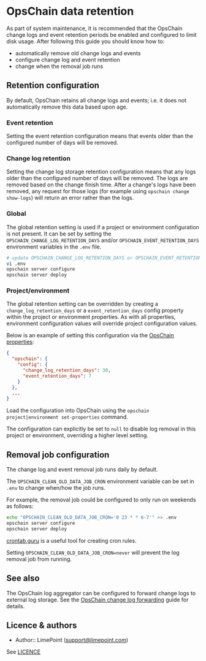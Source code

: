 # OpsChain data retention

As part of system maintenance, it is recommended that the OpsChain change logs and event retention periods be enabled and configured to limit disk usage. After following this guide you should know how to:

- automatically remove old change logs and events
- configure change log and event retention
- change when the removal job runs

## Retention configuration

By default, OpsChain retains all change logs and events; i.e. it does not automatically remove this data based upon age.

### Event retention

Setting the event retention configuration means that events older than the configured number of days will be removed.

### Change log retention

Setting the change log storage retention configuration means that any logs older than the configured number of days will be removed. The logs are removed based on the change finish time. After a change's logs have been removed, any request for those logs (for example using `opschain change show-logs`) will return an error rather than the logs.

### Global

The global retention setting is used if a project or environment configuration is not present. It can be set by setting the `OPSCHAIN_CHANGE_LOG_RETENTION_DAYS` and/or `OPSCHAIN_EVENT_RETENTION_DAYS` environment variables in the `.env` file.

```bash
# update OPSCHAIN_CHANGE_LOG_RETENTION_DAYS or OPSCHAIN_EVENT_RETENTION_DAYS to the desired value, add the key if it is not present
vi .env
opschain server configure
opschain server deploy
```

### Project/environment

The global retention setting can be overridden by creating a `change_log_retention_days` or a `event_retention_days` config property within the project or environment properties. As with all properties, environment configuration values will override project configuration values.

Below is an example of setting this configuration via the [OpsChain properties](../../reference/concepts/properties.md):

```json
{
  "opschain": {
    "config": {
      "change_log_retention_days": 30,
      "event_retention_days": 7
    }
  },
  ...
}
```

Load the configuration into OpsChain using the `opschain project|environment set-properties` command.

The configuration can explicitly be set to `null` to disable log removal in this project or environment, overriding a higher level setting.

## Removal job configuration

The change log and event removal job runs daily by default.

The `OPSCHAIN_CLEAN_OLD_DATA_JOB_CRON` environment variable can be set in `.env` to change when/how the job runs.

For example, the removal job could be configured to only run on weekends as follows:

```bash
echo "OPSCHAIN_CLEAN_OLD_DATA_JOB_CRON='0 23 * * 6-7'" >> .env
opschain server configure
opschain server deploy
```

[crontab.guru](https://crontab.guru/) is a useful tool for creating cron rules.

Setting `OPSCHAIN_CLEAN_OLD_DATA_JOB_CRON=never` will prevent the log removal job from running.

## See also

The OpsChain log aggregator can be configured to forward change logs to external log storage. See the [OpsChain change log forwarding](../log_forwarding.md) guide for details.

## Licence & authors

- Author:: LimePoint (support@limepoint.com)

See [LICENCE](/LICENCE.md)
